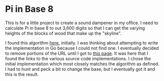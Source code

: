 # Pi in Base 8

This is for a little project to create a sound dampener in my office. I need to calculate Pi in base 8 to out 3,600 digits so that I can get the varying heights of the blocks of wood that make up the "skyline".

I found this algorithm [here](https://bellard.org/pi/pi_n2/pi_n2.html), initially. I was thinking about attempting to write the implementation in Go because I could not find one. I eventually decided to remove portions of the URL until I got to [this page](https://bellard.org/pi/). It was here that I found the links to the various source code implementations. I chose the initial implementation which most closely matches the algorithm as defined. I had to hunt and peck a bit to change the base, but I eventually got it and this is the result.
